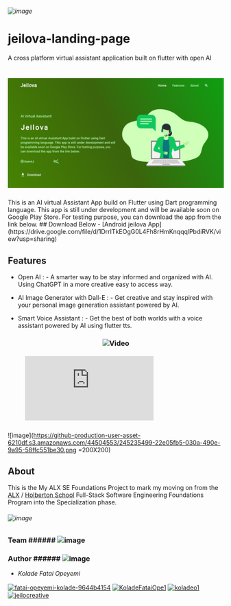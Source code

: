 ###### ![image](https://github.com/adedayo924/jeilova-landing-page.github.io/assets/44504553/7d6573e6-97dc-43b2-af24-fb3ebcbe952d)
# jeilova-landing-page 
A cross platform virtual assistant application built on flutter with open AI

<h1 align="center"><img src="./images/landing-page.png"></h1>
This is an AI virtual Assistant App build on Flutter using Dart programming language. This app is still under development and will be available soon on Google Play Store. For testing purpose, you can download the app from the link below.
## Download Below 
- [Android jeilova App](https://drive.google.com/file/d/1DrrITkEOgG0L4Fh8rHmKnqqqlPbdiRVK/view?usp=sharing)

## Features

- Open AI : - A smarter way to be stay informed and organized with AI. Using ChatGPT in a more creative easy to access way. 

- AI Image Generator with Dall-E :  - Get creative and stay inspired with your personal image generation assistant powered by AI.

- Smart Voice Assistant : - Get the best of both worlds with a voice assistant powered by AI using flutter tts.


<h3 align="center"><img src="https://github-production-user-asset-6210df.s3.amazonaws.com/44504553/245235499-22e05fb5-030a-490e-9a95-58ffc551be30.png" alt="Video" width="30" height="30"></h3>

####
<!-- Features demo Video -->
<figure class="video_container">
  <iframe src="https://github-production-user-asset-6210df.s3.amazonaws.com/44504553/245128326-bfdbbfde-c48d-4fb0-acf9-9a804f69f39f.mp4" frameborder="0" allowfullscreen="true"> </iframe>
</figure>
<!-- Features demo Video -->

###
![image](https://github-production-user-asset-6210df.s3.amazonaws.com/44504553/245235499-22e05fb5-030a-490e-9a95-58ffc551be30.png =200X200) 

## About 
This is the My ALX SE Foundations Project to mark my moving on from the [ALX](https://www.alxafrica.com/) / [Holberton School](https://www.holbertonschool.com/) Full-Stack Software Engineering Foundations Program into the Specialization phase.



###### ![image](https://github.com/adedayo924/jeilova-landing-page.github.io/assets/44504553/9cb37fbd-8744-4bf8-b5bc-840bf38f604f)
### Team    ###### ![image](https://github.com/adedayo924/jeilova-landing-page.github.io/assets/44504553/d02eabc2-2964-4328-878c-cd5368c1259d) 

### Author    ###### ![image](https://github.com/adedayo924/jeilova-landing-page.github.io/assets/44504553/c8a29a4b-fa06-4af4-80b2-857e64c7608b)
* *Kolade Fatai Opeyemi* 


 <a href="https://linkedin.com/in/fatai-opeyemi-kolade-9644b4154" target="blank"><img align="center" src="https://raw.githubusercontent.com/rahuldkjain/github-profile-readme-generator/master/src/images/icons/Social/linked-in-alt.svg" alt="fatai-opeyemi-kolade-9644b4154" height="30" width="40" /></a>
      <a href="https://twitter.com/KoladeFataiOpe1" target="blank"><img align="center" src="https://raw.githubusercontent.com/rahuldkjain/github-profile-readme-generator/master/src/images/icons/Social/twitter.svg" alt="KoladeFataiOpe1" height="30" width="40" /></a>
      <a href="https://fb.com/koladeo1" target="blank"><img align="center" src="https://raw.githubusercontent.com/rahuldkjain/github-profile-readme-generator/master/src/images/icons/Social/facebook.svg" alt="koladeo1" height="30" width="40" /></a>
      <a href="https://www.instagram.com/jeilocreative/" target="blank"><img align="center" src="https://raw.githubusercontent.com/rahuldkjain/github-profile-readme-generator/master/src/images/icons/Social/instagram.svg" alt="jeilocreative" height="30" width="40" /></a>
      
      
      



 

